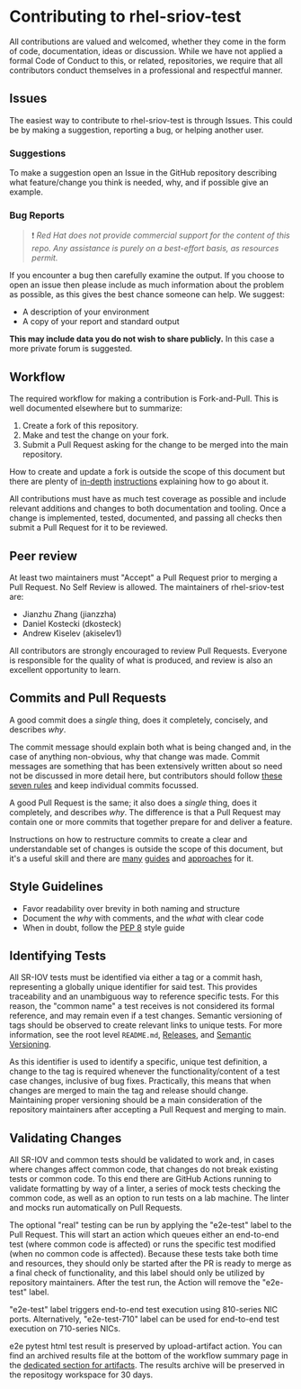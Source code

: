 # Contributing to rhel-sriov-test

All contributions are valued and welcomed, whether they come in the form of code, documentation, ideas or discussion.
While we have not applied a formal Code of Conduct to this, or related, repositories, we require that all contributors
conduct themselves in a professional and respectful manner.

## Issues

The easiest way to contribute to rhel-sriov-test is through Issues. This could be by making a suggestion, reporting a
bug, or helping another user.

### Suggestions

To make a suggestion open an Issue in the GitHub repository describing what feature/change you think is needed, why, and
if possible give an example.

### Bug Reports

> ❗ _Red Hat does not provide commercial support for the content of this repo. Any assistance is purely on a best-effort basis, as resources permit._

If you encounter a bug then carefully examine the output. If you choose to open an issue then please include as much
information about the problem as possible, as this gives the best chance someone can help. We suggest:

- A description of your environment
- A copy of your report and standard output

**This may include data you do not wish to share publicly.** In this case a more private forum is suggested.

## Workflow

The required workflow for making a contribution is Fork-and-Pull. This is well documented elsewhere but to summarize:

1. Create a fork of this repository.
1. Make and test the change on your fork.
1. Submit a Pull Request asking for the change to be merged into the main repository.

How to create and update a fork is outside the scope of this document but there are plenty of
[in-depth](https://gist.github.com/Chaser324/ce0505fbed06b947d962)
[instructions](https://reflectoring.io/github-fork-and-pull/) explaining how to go about it.

All contributions must have as much test coverage as possible and include relevant additions and changes to both
documentation and tooling. Once a change is implemented, tested, documented, and passing all checks then submit a Pull
Request for it to be reviewed.

## Peer review

At least two maintainers must "Accept" a Pull Request prior to merging a Pull Request. No Self Review is allowed. The
maintainers of rhel-sriov-test are:

- Jianzhu Zhang (jianzzha)
- Daniel Kostecki (dkosteck)
- Andrew Kiselev (akiselev1)

All contributors are strongly encouraged to review Pull Requests. Everyone is responsible for the quality of what is
produced, and review is also an excellent opportunity to learn.

## Commits and Pull Requests

A good commit does a *single* thing, does it completely, concisely, and describes *why*.

The commit message should explain both what is being changed and, in the case of anything non-obvious, why that change
was made. Commit messages are something that has been extensively written about so need not be discussed in more detail
here, but contributors should follow [these seven rules](https://chris.beams.io/posts/git-commit/#seven-rules) and keep
individual commits focussed.

A good Pull Request is the same; it also does a *single* thing, does it completely, and describes *why*. The difference
is that a Pull Request may contain one or more commits that together prepare for and deliver a feature.

Instructions on how to restructure commits to create a clear and understandable set of changes is outside the scope of
this document, but it's a useful skill and there are [many](https://thoughtbot.com/blog/autosquashing-git-commits)
[guides](https://git-scm.com/docs/git-rebase) and [approaches](https://nuclearsquid.com/writings/git-add/) for it.

## Style Guidelines

- Favor readability over brevity in both naming and structure
- Document the _why_ with comments, and the _what_ with clear code
- When in doubt, follow the [PEP 8](https://peps.python.org/pep-0008/) style guide

## Identifying Tests

All SR-IOV tests must be identified via either a tag or a commit hash, representing a globally unique identifier for said test. This provides traceability and an unambiguous way to
reference specific tests. For this reason, the "common name" a test receives is not considered its formal reference, and may
remain even if a test changes. Semantic versioning of tags should be observed to create relevant links to unique tests. For more information, see the root level `README.md`, [Releases](https://docs.github.com/en/repositories/releasing-projects-on-github/managing-releases-in-a-repository), and [Semantic Versioning](https://semver.org/).

As this identifier is used to identify a specific, unique test definition, a change to the tag is required whenever the functionality/content of a test case changes, inclusive of bug fixes. Practically, this means that when changes are merged to main the tag and release should change. Maintaining proper versioning should be a main consideration of the repository maintainers after accepting a Pull Request and merging to main.

## Validating Changes

All SR-IOV and common tests should be validated to work and, in cases where changes affect common code, that changes do not break existing tests or common code. To this end there are GitHub Actions running to validate formatting by way of a linter, a series of mock tests checking the common code, as well as an option to run tests on a lab machine. The linter and mocks run automatically on Pull Requests.

The optional "real" testing can be run by applying the "e2e-test" label to the Pull Request. This will start an action which queues either an end-to-end test (where common code is affected) or runs the specific test modified (when no common code is affected). Because these tests take both time and resources, they should only be started after the PR is ready to merge as a final check of functionality, and this label should only be utilized by repository maintainers. After the test run, the Action will remove the "e2e-test" label.

"e2e-test" label triggers end-to-end test execution using 810-series NIC ports. Alternatively, "e2e-test-710" label can be used for end-to-end test execution on 710-series NICs.

e2e pytest html test result is preserved by upload-artifact action. You can find an archived results file at the bottom of the workflow summary page in the [dedicated section for artifacts](https://github.com/actions/upload-artifact#where-does-the-upload-go). The results archive will be preserved in the repositogy workspace for 30 days.